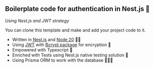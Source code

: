 ## Boilerplate code for authentication in Nest.js 🔋
*Using Nest.js and JWT strategy*

You can clone this template and make and add your project code to it.
- Written in [Nest.js](https://nestjs.com/) and [Node 20](https://nodejs.org/en) 🤘🏻
- Using [JWT](https://jwt.io/) with [Bcrypt package](https://www.npmjs.com/package/bcrypt) for encryption 🔐
- Empowered with Typescript 🤖
- Enriched with Tests using Nest.js native testing solution 🧪
- Using Prisma ORM to work with the database 🧑🏻‍🎤
